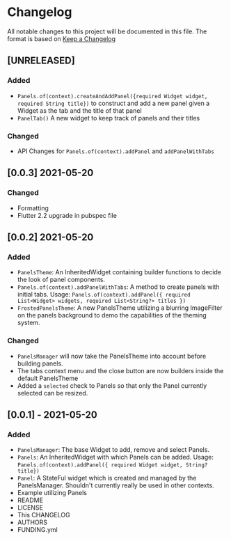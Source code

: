 # Changelog

All notable changes to this project will be documented in this file.
The format is based on [Keep a Changelog](https://keepachangelog.com/en/1.0.0/)

## [UNRELEASED]
### Added
- `Panels.of(context).createAndAddPanel({required Widget widget, required String title})` to construct and add a new panel given a Widget as the tab and the title of that panel
- `PanelTab()` A new widget to keep track of panels and their titles

### Changed
- API Changes for `Panels.of(context).addPanel` and `addPanelWithTabs`


## [0.0.3] 2021-05-20
### Changed
- Formatting
- Flutter 2.2 upgrade in pubspec file


## [0.0.2] 2021-05-20
### Added
- `PanelsTheme`: An InheritedWidget containing builder functions to decide the look of panel components.
- `Panels.of(context).addPanelWithTabs`: A method to create panels with initial tabs. Usage: `Panels.of(context).addPanel({ required List<Widget> widgets, required List<String?> titles })`
- `FrostedPanelsTheme`: A new PanelsTheme utilizing a blurring ImageFilter on the panels background to demo the capabilities of the theming system.

### Changed
- `PanelsManager` will now take the PanelsTheme into account before building panels.
- The tabs context menu and the close button are now builders inside the default PanelsTheme
- Added a `selected` check to Panels so that only the Panel currently selected can be resized.


## [0.0.1] - 2021-05-20
### Added
- `PanelsManager`: The base Widget to add, remove and select Panels.
- `Panels`: An InheritedWidget with which Panels can be added. Usage: `Panels.of(context).addPanel({ required Widget widget, String? title})`
- `Panel`: A StateFul widget which is created and managed by the PanelsManager. Shouldn't currently really be used in other contexts.
- Example utilizing Panels
- README
- LICENSE
- This CHANGELOG
- AUTHORS
- FUNDING.yml
